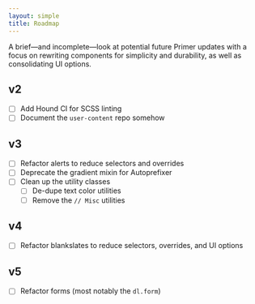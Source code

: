 ```yaml
---
layout: simple
title: Roadmap
---
```


A brief—and incomplete—look at potential future Primer updates with a focus on rewriting components for simplicity and durability, as well as consolidating UI options.

## v2
- [ ] Add Hound CI for SCSS linting
- [ ] Document the `user-content` repo somehow

## v3
- [ ] Refactor alerts to reduce selectors and overrides
- [ ] Deprecate the gradient mixin for Autoprefixer
- [ ] Clean up the utility classes
	- [ ] De-dupe text color utilities
	- [ ] Remove the `// Misc` utilities

## v4
- [ ] Refactor blankslates to reduce selectors, overrides, and UI options

## v5
- [ ] Refactor forms (most notably the `dl.form`)
